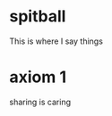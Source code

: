 # spitball
This is where I say things
# axiom 1
sharing is caring
<!---Icarus began to channel. He held his hands aloft, and a fireball appeared between them. 
What he faced was too terrible for the kind of fireball that a pedestrian mage might channel, so he breathed deeply and steadied his nerve.
The monster skittered closer. 
Icarus could not yet see it beyond the light of his fire, but he could hear it. 
A million, no, a billion chitinous limbs dug into the dusted rock at the floor of the cave. 
The monster could sense his mana; the beast hungered for it.
The sun that Icarus held over his head continued to grow. 
He felt the force of his creation struggle to break free from where he constrained it; the sun pushed his hands apart, longing to escape.
Several spans in front of him, a horrific head appeared from the dark. 
Mandibles moved by instinct alone, longing to rip him to pieces. 
Antenna waved through the air, picking up the flow of energy towards the light that Icarus created.
Icarus doubted. 
He feared that what he held could not possibly overcome what was before him. 
The monster tasted his fear on the air, and rushed forward, assured of its victory.
In desperation, the boy poured all of his soul into his fire.
Icarus felt the energy between his hands change form. 
At the heart of the sun, reality warped. 
The boy's hands were drawn towards the sun, as though they both had suddenly warped into opposite magnetic poles.
The beast was given pause. 
Its antenna had never sensed the all-consuming flows that Icarus had inadvertently created in his panic.--->
